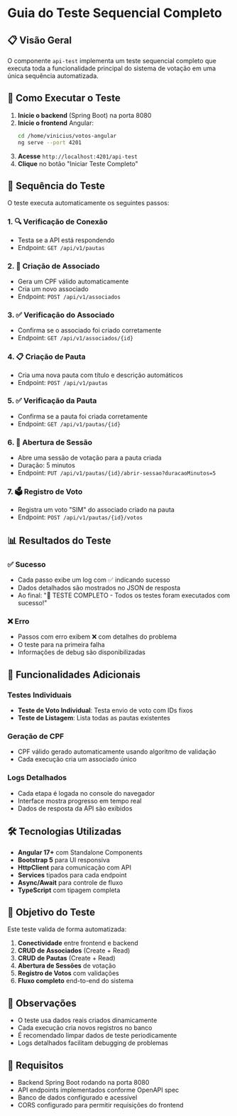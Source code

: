 # Guia do Teste Sequencial Completo

## 📋 Visão Geral

O componente `api-test` implementa um teste sequencial completo que executa toda a funcionalidade principal do sistema de votação em uma única sequência automatizada.

## 🚀 Como Executar o Teste

1. **Inicie o backend** (Spring Boot) na porta 8080
2. **Inicie o frontend** Angular:
   ```bash
   cd /home/vinicius/votos-angular
   ng serve --port 4201
   ```
3. **Acesse** `http://localhost:4201/api-test`
4. **Clique** no botão "Iniciar Teste Completo"

## 🔄 Sequência do Teste

O teste executa automaticamente os seguintes passos:

### 1. 🔍 Verificação de Conexão
- Testa se a API está respondendo
- Endpoint: `GET /api/v1/pautas`

### 2. 👤 Criação de Associado
- Gera um CPF válido automaticamente
- Cria um novo associado
- Endpoint: `POST /api/v1/associados`

### 3. ✅ Verificação do Associado
- Confirma se o associado foi criado corretamente
- Endpoint: `GET /api/v1/associados/{id}`

### 4. 📋 Criação de Pauta
- Cria uma nova pauta com título e descrição automáticos
- Endpoint: `POST /api/v1/pautas`

### 5. ✅ Verificação da Pauta
- Confirma se a pauta foi criada corretamente
- Endpoint: `GET /api/v1/pautas/{id}`

### 6. 🚀 Abertura de Sessão
- Abre uma sessão de votação para a pauta criada
- Duração: 5 minutos
- Endpoint: `PUT /api/v1/pautas/{id}/abrir-sessao?duracaoMinutos=5`

### 7. 🗳️ Registro de Voto
- Registra um voto "SIM" do associado criado na pauta
- Endpoint: `POST /api/v1/pautas/{id}/votos`

## 📊 Resultados do Teste

### ✅ Sucesso
- Cada passo exibe um log com ✅ indicando sucesso
- Dados detalhados são mostrados no JSON de resposta
- Ao final: "🎉 TESTE COMPLETO - Todos os testes foram executados com sucesso!"

### ❌ Erro
- Passos com erro exibem ❌ com detalhes do problema
- O teste para na primeira falha
- Informações de debug são disponibilizadas

## 🔧 Funcionalidades Adicionais

### Testes Individuais
- **Teste de Voto Individual**: Testa envio de voto com IDs fixos
- **Teste de Listagem**: Lista todas as pautas existentes

### Geração de CPF
- CPF válido gerado automaticamente usando algoritmo de validação
- Cada execução cria um associado único

### Logs Detalhados
- Cada etapa é logada no console do navegador
- Interface mostra progresso em tempo real
- Dados de resposta da API são exibidos

## 🛠️ Tecnologias Utilizadas

- **Angular 17+** com Standalone Components
- **Bootstrap 5** para UI responsiva
- **HttpClient** para comunicação com API
- **Services** tipados para cada endpoint
- **Async/Await** para controle de fluxo
- **TypeScript** com tipagem completa

## 🎯 Objetivo do Teste

Este teste valida de forma automatizada:

1. **Conectividade** entre frontend e backend
2. **CRUD de Associados** (Create + Read)
3. **CRUD de Pautas** (Create + Read)
4. **Abertura de Sessões** de votação
5. **Registro de Votos** com validações
6. **Fluxo completo** end-to-end do sistema

## 📝 Observações

- O teste usa dados reais criados dinamicamente
- Cada execução cria novos registros no banco
- É recomendado limpar dados de teste periodicamente
- Logs detalhados facilitam debugging de problemas

## 🚨 Requisitos

- Backend Spring Boot rodando na porta 8080
- API endpoints implementados conforme OpenAPI spec
- Banco de dados configurado e acessível
- CORS configurado para permitir requisições do frontend

